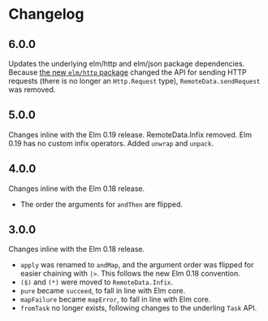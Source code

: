 # Changelog

## 6.0.0
Updates the underlying elm/http and elm/json package dependencies.
Because [the new `elm/http` package](https://package.elm-lang.org/packages/elm/http/2.0.0/Http)
changed the API for sending HTTP requests (there is no longer an `Http.Request` type),
`RemoteData.sendRequest` was removed.

## 5.0.0

Changes inline with the Elm 0.19 release.
RemoteData.Infix removed. Elm 0.19 has no custom infix operators.
Added `unwrap` and `unpack`.

## 4.0.0

Changes inline with the Elm 0.18 release.

* The order the arguments for `andThen` are flipped.

## 3.0.0

Changes inline with the Elm 0.18 release.

* `apply` was renamed to `andMap`, and the argument order was flipped for easier chaining with `|>`. This follows the new Elm 0.18 convention.
* `($)` and `(*)` were moved to `RemoteData.Infix`.
* `pure` became `succeed`, to fall in line with Elm core.
* `mapFailure` became `mapError`, to fall in line with Elm core.
* `fromTask` no longer exists, following changes to the underling `Task` API.
